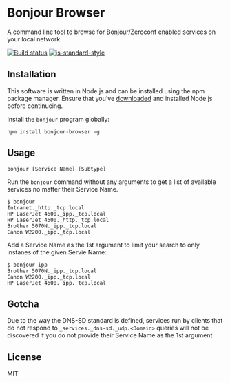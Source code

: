 # Bonjour Browser

A command line tool to browse for Bonjour/Zeroconf enabled services on
your local network.

[![Build status](https://travis-ci.org/watson/bonjour-browser.svg?branch=master)](https://travis-ci.org/watson/bonjour-browser)
[![js-standard-style](https://img.shields.io/badge/code%20style-standard-brightgreen.svg?style=flat)](https://github.com/feross/standard)

## Installation

This software is written in Node.js and can be installed using the npm
package manager. Ensure that you've [downloaded](https://nodejs.org) and
installed Node.js before continueing.

Install the `bonjour` program globally:

```
npm install bonjour-browser -g
```

## Usage

```
bonjour [Service Name] [Subtype]
```

Run the `bonjour` command without any arguments to get a list of
available services no matter their Service Name.

```
$ bonjour
Intranet._http._tcp.local
HP LaserJet 4600._ipp._tcp.local
HP LaserJet 4600._http._tcp.local
Brother 5070N._ipp._tcp.local
Canon W2200._ipp._tcp.local
```

Add a Service Name as the 1st argument to limit your search to only
instanes of the given Servie Name:

```
$ bonjour ipp
Brother 5070N._ipp._tcp.local
Canon W2200._ipp._tcp.local
HP LaserJet 4600._ipp._tcp.local
```

## Gotcha

Due to the way the DNS-SD standard is defined, services run by clients
that do not respond to `_services._dns-sd._udp.<Domain>` queries will
not be discovered if you do not provide their Service Name as the 1st
argument.

## License

MIT
